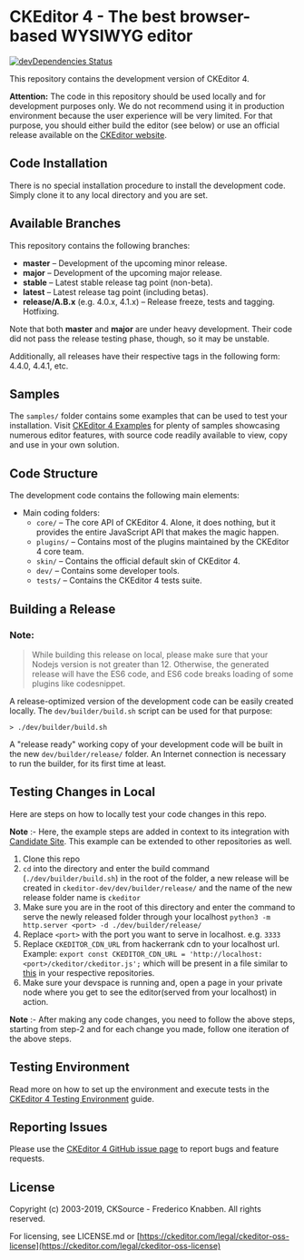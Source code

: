 # CKEditor 4 - The best browser-based WYSIWYG editor

[![devDependencies Status](https://david-dm.org/ckeditor/ckeditor-dev/dev-status.svg)](https://david-dm.org/ckeditor/ckeditor-dev?type=dev)

This repository contains the development version of CKEditor 4.

**Attention:** The code in this repository should be used locally and for
development purposes only. We do not recommend using it in production environment
because the user experience will be very limited. For that purpose, you should
either build the editor (see below) or use an official release available on the
[CKEditor website](https://ckeditor.com/ckeditor-4/).

## Code Installation

There is no special installation procedure to install the development code.
Simply clone it to any local directory and you are set.

## Available Branches

This repository contains the following branches:

  - **master** &ndash; Development of the upcoming minor release.
  - **major** &ndash; Development of the upcoming major release.
  - **stable** &ndash; Latest stable release tag point (non-beta).
  - **latest** &ndash; Latest release tag point (including betas).
  - **release/A.B.x** (e.g. 4.0.x, 4.1.x) &ndash; Release freeze, tests and tagging.
    Hotfixing.

Note that both **master** and **major** are under heavy development. Their
code did not pass the release testing phase, though, so it may be unstable.

Additionally, all releases have their respective tags in the following form: 4.4.0,
4.4.1, etc.

## Samples

The `samples/` folder contains some examples that can be used to test your
installation. Visit [CKEditor 4 Examples](https://ckeditor.com/docs/ckeditor4/latest/examples/index.html) for plenty of samples
showcasing numerous editor features, with source code readily available to view, copy
and use in your own solution.

## Code Structure

The development code contains the following main elements:

  - Main coding folders:
    - `core/` &ndash; The core API of CKEditor 4. Alone, it does nothing, but
    it provides the entire JavaScript API that makes the magic happen.
    - `plugins/` &ndash; Contains most of the plugins maintained by the CKEditor 4 core team.
    - `skin/` &ndash; Contains the official default skin of CKEditor 4.
    - `dev/` &ndash; Contains some developer tools.
    - `tests/` &ndash; Contains the CKEditor 4 tests suite.

## Building a Release

### Note:
> While building this release on local, please make sure that your Nodejs version is not greater than 12. Otherwise, the generated release will have the ES6 code, and ES6 code breaks loading of some plugins like codesnippet.

A release-optimized version of the development code can be easily created
locally. The `dev/builder/build.sh` script can be used for that purpose:

	> ./dev/builder/build.sh

A "release ready" working copy of your development code will be built in the new
`dev/builder/release/` folder. An Internet connection is necessary to run the
builder, for its first time at least.

## Testing Changes in Local

Here are steps on how to locally test your code changes in this repo.

**Note** :- Here, the example steps are added in context to its integration with [Candidate Site](http://github.com/interviewstreet/candidate-site-frontend). This example can be extended to other repositories as well.

1. Clone this repo
2. `cd` into the directory and enter the build command (`./dev/builder/build.sh`) in the root of the folder, a new release will be created in `ckeditor-dev/dev/builder/release/` and the name of the new release folder name is `ckeditor`
3. Make sure you are in the root of this directory and enter the command to serve the newly released folder through your localhost
`python3 -m http.server <port> -d ./dev/builder/release/`
4. Replace `<port>` with the port you want to serve in localhost. e.g. `3333`
5. Replace `CKEDITOR_CDN_URL` from hackerrank cdn to your localhost url. Example:
`export const CKEDITOR_CDN_URL = 'http://localhost:<port>/ckeditor/ckeditor.js';` which will be present in a file similar to [this](https://github.com/interviewstreet/candidate-site-frontend/blob/master/src/shared/constants.js) in your respective repositories.
6. Make sure your devspace is running and, open a page in your private node where you get to see the editor(served from your localhost) in action.

**Note** :- After making any code changes, you need to follow the above steps, starting from step-2 and for each change you made, follow one iteration of the above steps.

## Testing Environment

Read more on how to set up the environment and execute tests in the [CKEditor 4 Testing Environment](https://ckeditor.com/docs/ckeditor4/latest/guide/dev_tests.html) guide.

## Reporting Issues

Please use the [CKEditor 4 GitHub issue page](https://github.com/ckeditor/ckeditor-dev/issues) to report bugs and feature requests.

## License

Copyright (c) 2003-2019, CKSource - Frederico Knabben. All rights reserved.

For licensing, see LICENSE.md or [https://ckeditor.com/legal/ckeditor-oss-license](https://ckeditor.com/legal/ckeditor-oss-license)
